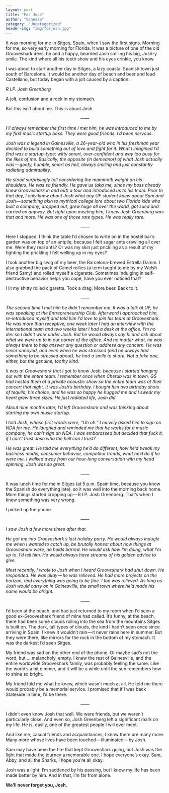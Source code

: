 ```yaml
---
layout: post
title: "For Josh"
author: "Vanessa"
category: "Uncategorized"
header-img: "img/forjosh.jpg"
---
```


It was morning for me in Sitges, Spain, when I saw the first signs. Morning for me, so very early morning for Florida. It was a picture of one of the old Grooveshark devs, he and a happy, bearded Josh smiling his big, Josh-y smile. The kind where all his teeth show and his eyes crinkle, you know.

I was about to start another day in Sitges, a lazy coastal Spanish town just south of Barcelona. It would be another day of beach and beer and loud Castellano, but today began with a jolt caused by a caption:

<em>R.I.P. Josh Greenberg</em>

A jolt, confusion and a rock in my stomach.

But this isn’t about me. This is about Josh.
	
<center>&mdash;&mdash;</center>

<em>I’ll always remember the first time I met him, he was introduced to me by my first music startup boss. They were good friends. I’d been nervous.</em>

<em>Josh was a legend in Gainesville, a 26-year-old who in his freshman year decided to build something out of love and fight for it. What I imagined I’d find was a startup-type: witty smart, over-confident and way too busy for the likes of me. Basically, the opposite (in demeanor) of what Josh actually was — goofy, humble, smart as hell, always smiling and just constantly radiating admirability.</em>

<em>He stood surprisingly tall considering the mammoth weight on his shoulders. He was so friendly. He gave us (aka me, since my boss already knew Grooveshark in and out) a tour and introduced us to his team. Prior to that day, I only knew about Josh what any UF student knew about Sam and Josh — something akin to mythical college lore about two Florida kids who built a company, dropped out, grew huge all over the world, got sued and carried on anyway. But right upon meeting him, I knew Josh Greenberg was that and more. He was one of those rare types. He was really rare.</em>

<center>&mdash;&mdash;</center>

Here I stopped. I think the table I’d chosen to write on in the hostel bar’s garden was on top of an antpile, because I felt sugar ants crawling all over me. Were they real ants? Or was my skin just prickling as a result of my fighting the prickling I felt welling up in my eyes?

I took another big swig of my beer, the Barcelona-brewed Estrella Damm. I also grabbed the pack of Camel rollies (a term taught to me by my Welsh friend Samy) and rolled myself a cigarette. Sometimes indulging in self-destructive behavior helps you cope, have you ever noticed that?

I lit my shitty rolled cigarette. Took a drag. More beer. Back to it.

<center>&mdash;&mdash;</center>

<em>The second time I met him he didn’t remember me. It was a talk at UF, he was speaking at the Entrepreneurship Club. Afterward I approached him, re-introduced myself and told him I’d love to join his team at Grooveshark. He was more than receptive; one week later I had an interview with the International team and two weeks later I had a desk at the office. I’m no dev so I didn’t work under Josh. But he would always say hi and ask about what we were up to in our corner of the office. And no matter what, he was always there to help answer any question or address any concern. He was never annoyed, and even when he was stressed (and he always had something to be stressed about), he had a smile to share. Not a fake one, either, but the genuine, toothy kind.</em>

<em>It was at Grooveshark that I got to know Josh, because I started hanging out with the entire team. I remember once when Cherub was in town, GS had hosted them at a private acoustic show so the entire team was at their concert that night. It was Josh’s birthday. I bought him two birthday shots of tequila, his choice, and he was so happy he hugged me and I swear my heart grew three sizes. He just radiated life, Josh did.</em>

<em>About nine months later, I’d left Grooveshark and was thinking about starting my own music startup.</em>

<em>I told Josh, whose first words were, “Uh oh.” I naively asked him to sign an NDA for me. He laughed and reminded me that he works for a music company, he can’t sign an NDA. I was embarassed but decided that fuck it, if I can’t trust Josh who the hell can I trust?</em>

<em>He was great. He told me everything he’d do different, how he’d tweak my business model, consumer behavior, competitor trends, what he’d do if he were me. I walked away from our hour-long conversation with my head spinning. Josh was so great.</em>

<center>&mdash;&mdash;</center>

It was lunch time for me in Sitges (at 5 p.m. Spain time, because you know the Spanish do everything late), so it was well into the morning back home. More things started cropping up — R.I.P. Josh Greenberg. That’s when I knew something was very wrong.

I picked up the phone.

<center>&mdash;&mdash;</center>

<em>I saw Josh a few more times after that.</em>

<em>He got me into Grooveshark’s last holiday party. He would always indugle me when I wanted to catch up, be brutally honest about how things at Grooveshark were, no holds barred. He would ask how I’m doing, what I’m up to. I’d tell him. He would always have streams of his golden advice to give.</em>

<em>Most recently, I wrote to Josh when I heard Grooveshark had shut down. He responded. He was okay — he was relieved. He had more projects on the horizon, and everything was going to be fine. I too was relieved. As long as Josh would carry on in Gainesville, the small town where he’d made his name would be alright.</em>

<center>&mdash;&mdash;</center>

I’d been at the beach, and had just returned to my room when I’d seen a good ex-Grooveshark friend of mine had called. It’s funny, at the beach, there had been some clouds rolling into the sea from the mountains Sitges is built on. The dark, tall types of clouds, the kind I hadn’t seen once since arriving in Spain. I knew it wouldn’t rain — it never rains here in summer. But they were there, like mirrors for the rock in the bottom of my stomach. It was the darkest I’d seen Sitges.

My friend was sad on the other end of the phone. Or maybe sad’s not the word, but … melancholy, empty. I knew the rest of Gainesville, and the entire worldwide Grooveshark family, was probably feeling the same. Like the world’s a bit dimmer, and it will be a while until the sun remembers how to shine so bright.

My friend told me what he knew, which wasn’t much at all. He told me there would probably be a memorial service. I promised that if I was back Stateside in time, I’d be there.

<center>&mdash;&mdash;</center>

I didn’t even know Josh that well. We were friends, but we weren’t particularly close. And even so, Josh Greenberg left a significant mark on my life. He is, easily, one of the greatest people I will ever meet.

And like me, casual friends and acquaintances, I know there are many more. Many more whose lives have been touched — illuminated — by Josh.

Sam may have been the fire that kept Grooveshark going, but Josh was the light that made the journey a memorable one. I hope everyone’s okay. Sam, Abby, and all the Sharks, I hope you’re all okay.

Josh was a light. I’m saddened by his passing, but I know my life has been made better by him. And in that, I’m far from alone.

<strong>We’ll never forget you, Josh.</strong>